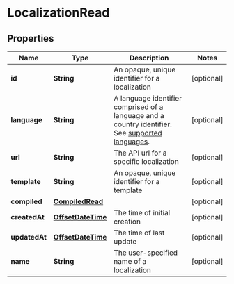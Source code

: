 
# LocalizationRead

## Properties
Name | Type | Description | Notes
------------ | ------------- | ------------- | -------------
**id** | **String** | An opaque, unique identifier for a localization |  [optional]
**language** | **String** | A language identifier comprised of a language and a country identifier.  See [supported languages](https://docs.dyspatch.io/localization/supported_languages/).  |  [optional]
**url** | **String** | The API url for a specific localization |  [optional]
**template** | **String** | An opaque, unique identifier for a template |  [optional]
**compiled** | [**CompiledRead**](CompiledRead.md) |  |  [optional]
**createdAt** | [**OffsetDateTime**](OffsetDateTime.md) | The time of initial creation |  [optional]
**updatedAt** | [**OffsetDateTime**](OffsetDateTime.md) | The time of last update |  [optional]
**name** | **String** | The user-specified name of a localization |  [optional]



